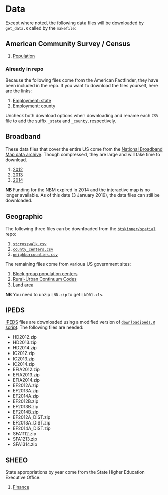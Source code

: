 # Data

Except where noted, the following data files will be downloaded by
`get_data.R` called by the `makefile`:

## American Community Survey / Census

1. [Population](https://www2.census.gov/programs-surveys/popest/datasets/2010-2015/counties/totals/co-est2015-alldata.csv)  

### Already in repo

Because the following files come from the American Factfinder, they
have been included in the repo. If you want to download the files
yourself, here are the links:  

1. [Employment: state](https://factfinder.census.gov/bkmk/table/1.0/en/ACS/14_5YR/S2301/0100000US.04000)  
2. [Employment: county](https://factfinder.census.gov/bkmk/table/1.0/en/ACS/14_5YR/S2301/0100000US.05000.003)

Uncheck both download options when downloading and rename each `CSV`
file to add the suffix `_state` and `_county`, respectively.

## Broadband

These data files that cover the entire US come from the [National Broadband Map data
archive](https://www2.ntia.doc.gov/broadband-data). Though compressed,
they are large and will take time to download.

1. [2012](https://www2.ntia.doc.gov/files/broadband-data/All-NBM-CSV-June-2012.zip)  
2. [2013](https://www2.ntia.doc.gov/files/broadband-data/All-NBM-CSV-June-2013.zip)  
3. [2014](https://www2.ntia.doc.gov/files/broadband-data/All-NBM-CSV-June-2014.zip)  

**NB** Funding for the NBM expired in 2014 and the interactive map is
no longer available. As of this date (3 January 2019), the data files
can still be downloaded.

## Geographic

The following three files can be downloaded from the
[`btskinner/spatial`](https://github.com/btskinner/spatial) repo:  

1. [`stcrosswalk.csv`](https://raw.githubusercontent.com/btskinner/spatial/master/data/stcrosswalk.csv)  
2. [`county_centers.csv`](https://raw.githubusercontent.com/btskinner/spatial/master/data/county_centers.csv)  
3. [`neighborcounties.csv`](https://raw.githubusercontent.com/btskinner/spatial/master/data/neighborcounties.csv)  

The remaining files come from various US government sites:  

1. [Block group population centers](http://www2.census.gov/geo/docs/reference/cenpop2010/blkgrp/CenPop2010_Mean_BG.txt)  
2. [Rural-Urban Continuum Codes](https://www.ers.usda.gov/webdocs/DataFiles/53251/ruralurbancodes2013.xls)  
3. [Land area](http://www2.census.gov/prod2/statcomp/usac/zip/LND.zip)  

**NB** You need to unzip `LND.zip` to get `LND01.xls`.

## IPEDS

[IPEDS](https://nces.ed.gov/ipeds/) files are downloaded using a
modified version of [`downloadipeds.R`
script](https://github.com/btskinner/downloadipeds). The following
files are needed:  

* HD2012.zip
* HD2013.zip
* HD2014.zip
* IC2012.zip
* IC2013.zip
* IC2014.zip
* EFIA2012.zip
* EFIA2013.zip
* EFIA2014.zip
* EF2012A.zip
* EF2013A.zip
* EF2014A.zip
* EF2012B.zip
* EF2013B.zip
* EF2014B.zip
* EF2012A\_DIST.zip
* EF2013A\_DIST.zip
* EF2014A\_DIST.zip
* SFA1112.zip
* SFA1213.zip
* SFA1314.zip

## SHEEO

State appropriations by year come from the State Higher Education
Executive Office.

1. [Finance](http://www.sheeo.org/sites/default/files/State_by_State_Wave_Charts_FY15_0.xlsx)  


